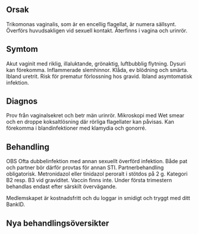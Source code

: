 ## Orsak

Trikomonas vaginalis, som är en encellig flagellat, är numera sällsynt. Överförs huvudsakligen vid sexuell kontakt. Återfinns i vagina och urinrör.

## Symtom

Akut vaginit med riklig, illaluktande, grönaktig, luftbubblig flytning. Dysuri kan förekomma. Inflammerade slemhinnor. Klåda, ev blödning och smärta. Ibland uretrit. Risk för prematur förlossning hos gravid. Ibland asymtomatisk infektion.

## Diagnos

Prov från vaginalsekret och betr män urinrör. Mikroskopi med Wet smear och en droppe koksaltlösning där rörliga flagellater kan påvisas. Kan förekomma i blandinfektioner med klamydia och gonorré.

## Behandling

OBS Ofta dubbelinfektion med annan sexuellt överförd infektion. Både pat och partner bör därför provtas för annan STI. Partnerbehandling obligatorisk. Metronidazol eller tinidazol peroralt i stötdos på 2 g. Kategori B2 resp. B3 vid graviditet. Vaccin finns inte.
Under första trimestern behandlas endast efter särskilt övervägande.


Medlemskapet är kostnadsfritt och du loggar in smidigt och tryggt med ditt BankID.

## Nya behandlingsöversikter


